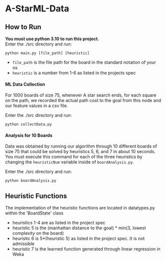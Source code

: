 # A-StarML-Data

## How to Run

**You must use python 3.10 to run this project.**  
Enter the ./src directory and run:

```
python main.py [file_path] [heuristic]
```

- `file_path` is the file path for the board in the standard notation of your os
- `heuristic` is a number from 1-6 as listed in the projects spec

#### ML Data Collection

For 1000 boards of size 75, whenever A star search ends, for each square on the path, we recorded the
actual path cost to the goal from this node and our feature values in a csv file.

Enter the ./src directory and run:

```
python collectData.py
```

#### Analysis for 10 Boards

Data was obtained by running our algorithm through 10 different boards of size 75 that could be solved
by heuristics 5, 6, and 7 in about 10 seconds. You must execute this command for each of the three heuristics
by changing the `heuristicNum` variable inside of `boardAnalysis.py`.

Enter the ./src directory and run:

```
python boardAnalysis.py
```

## Heuristic Functions

The implementation of the heuristic functions are located in datatypes.py within the 'BoardState' class

- heuristics 1-4 are as listed in the project spec
- heuristic 5 is the (manhattan distance to the goal) \* min(3, lowest complexity on the board)
- heuristic 6 is 5\*(heuristic 5) as listed in the project spec. It is not admissible
- heuristic 7 is the learned function generated through linear regression in Weka
